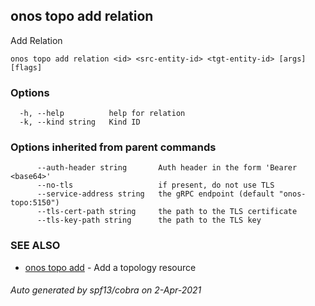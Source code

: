 ## onos topo add relation

Add Relation

```
onos topo add relation <id> <src-entity-id> <tgt-entity-id> [args] [flags]
```

### Options

```
  -h, --help          help for relation
  -k, --kind string   Kind ID
```

### Options inherited from parent commands

```
      --auth-header string       Auth header in the form 'Bearer <base64>'
      --no-tls                   if present, do not use TLS
      --service-address string   the gRPC endpoint (default "onos-topo:5150")
      --tls-cert-path string     the path to the TLS certificate
      --tls-key-path string      the path to the TLS key
```

### SEE ALSO

* [onos topo add](onos_topo_add.md)	 - Add a topology resource

###### Auto generated by spf13/cobra on 2-Apr-2021
